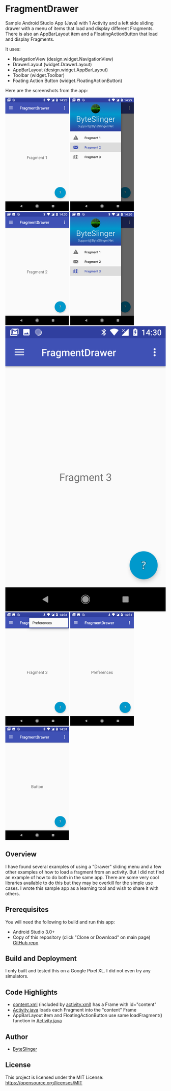# FragmentDrawer
Sample Android Studio App (Java) with 1 Activity and a left side sliding drawer with a menu of items that load and display different Fragments.  There is also an AppBarLayout item and a FloatingActionButton that load and display Fragments.

It uses:

* NavigationView (design.widget.NavigationView)
* DrawerLayout (widget.DrawerLayout)
* AppBarLayout (design.widget.AppBarLayout)
* Toolbar (widget.Toolbar)
* Foating Action Button (widget.FloatingActionButton)

Here are the screenshots from the app:

<img src="./screenshots/1.png" />
<img src="./screenshots/2.png" />
<img src="./screenshots/3.png" />
<img src="./screenshots/4.png" />
<img src="./screenshots/5.png" />
<img src="./screenshots/6.png" />
<img src="./screenshots/7.png" />
<img src="./screenshots/8.png" />

## Overview
I have found several examples of using a "Drawer" sliding menu and a few other examples of how to load a fragment from an activity.  But I did not find an example of how to do both in the same app.  There are some very cool libraries available to do this but they may be overkill for the simple use cases.  I wrote this sample app as a learning tool and wish to share it with others.


## Prerequisites

You will need the following to build and run this app:

* Android Studio 3.0+
* Copy of this repository (click "Clone or Download" on main page) [GitHub repo](https://github.com/ByteSlinger/FragmentDrawer.git)

## Build and Deployment

I only built and tested this on a Google Pixel XL.  I did not even try any simulators.

## Code Highlights
* [content.xml](./FragmentDrawer/app/src/main/res/layout/content.xml) (included by [activity.xml](./FragmentDrawer/app/src/main/res/layout/activity.xml)) has a Frame with id="content"
* [Activity.java](./FragmentDrawer/app/src/main/java/net/byteslinger.net/Activity.java)  loads each Fragment into the "content" Frame
* AppBarLayout item and FloatingActionButton use same loadFragment() function in [Activity.java](./FragmentDrawer/app/src/main/java/net/byteslinger.net/Activity.java)

## Author

* [ByteSlinger](https://github.com/ByteSlinger)

## License

This project is licensed under the MIT License: https://opensource.org/licenses/MIT
